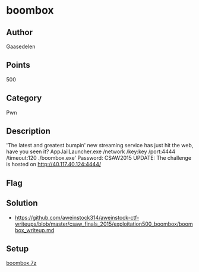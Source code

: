 # boombox

## Author
Gaasedelen
## Points
500
## Category
Pwn
## Description
'The latest and greatest bumpin' new streaming service has just hit the web, have you seen it?
AppJailLauncher.exe /network /key:key /port:4444 /timeout:120 ./boombox.exe'
Password: CSAW2015
UPDATE: The challenge is hosted on <http://40.117.40.124:4444/>
## Flag

## Solution
- <https://github.com/aweinstock314/aweinstock-ctf-writeups/blob/master/csaw_finals_2015/exploitation500_boombox/boombox_writeup.md>

## Setup
[boombox.7z](./boombox.7z)